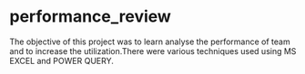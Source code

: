 # performance_review
The objective of this project was to learn analyse the performance of team and to increase the utilization.There were various techniques used using MS EXCEL and POWER QUERY.
